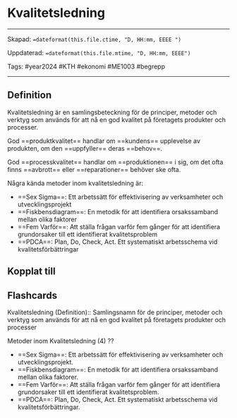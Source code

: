# Kvalitetsledning

---
Skapad: `=dateformat(this.file.ctime, "D, HH:mm, EEEE ")`

Uppdaterad: `=dateformat(this.file.mtime, "D, HH:mm, EEEE")`

Tags: #year2024 #KTH #ekonomi #ME1003 #begrepp

---

## Definition

Kvalitetsledning är en samlingsbeteckning för de principer, metoder och verktyg som används för att nå en god kvalitet på företagets produkter och processer.

God ==produktkvalitet== handlar om ==kundens== upplevelse av produkten, om den ==uppfyller== deras ==behov==.

God ==processkvalitet== handlar om ==produktionen== i sig, om det ofta finns ==avbrott== eller ==reparationer== behöver ske ofta.

Några kända metoder inom kvalitetsledning är:

- ==Sex Sigma==: Ett arbetssätt för effektivisering av verksamheter och utvecklingsprojekt
- ==Fiskbensdiagram==: En metodik för att identifiera orsakssamband mellan olika faktorer
- ==Fem Varför==: Att ställa frågan varför fem gånger för att identifiera grundorsaker till ett identifierat kvalitetsproblem
- ==PDCA==: Plan, Do, Check, Act. Ett systematiskt arbetsschema vid kvalitetsförbättringar

## Kopplat till

## Flashcards

Kvalitetsledning (Definition):: Samlingsnamn för de principer, metoder och verktyg som används för att nå en god kvalitet på företagets produkter och processer
<!--SR:!2024-02-12,2,228!2024-02-12,3,245-->

Metoder inom Kvalitetsledning (4)
??
- ==Sex Sigma==: Ett arbetssätt för effektivisering av verksamheter och utvecklingsprojekt.
- ==Fiskbensdiagram==: En metodik för att identifiera orsakssamband mellan olika faktorer.
- ==Fem Varför==: Att ställa frågan varför fem gånger för att identifiera grundorsaker till ett identifierat kvalitetsproblem.
- ==PDCA==: Plan, Do, Check, Act. Ett systematiskt arbetsschema vid kvalitetsförbättringar.
<!--SR:!2024-02-18,2,225!2024-02-12,3,250-->
